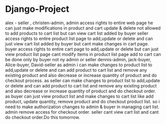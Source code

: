 # Django-Project
alex - seller , 
christen-admin,
admin access rights to entire web page he can just make modifications in product and cart update & delete not allowed to add products to cart list but can view cart list added by buyer
seller access rights to entire product list page to add,update or delete and can just view cart list added by buyer but cant make changes in cart page.
buyer access rights to entire cart page to add,update or delete but can just view product list page cant modify items in product list page
add to cart can be done only by buyer not ny admin or seller
 dennis-admin, 
 jack-buyer,
  Alice-buyer, 
  David-seller
  as admin i can make changes to product list to add,update or delete and can add product to cart list and remove any existing product and also decrease or increase quantity of product and do checkout process.
  as seller can make changes to product list to add,update or delete and can add product to cart list and remove any existing product and also decrease or increase quantity of product and do checkout order.
  as buyer can just view product list and make changes to cart list like add product, update quantity, remove product and do checkout product list.
so i need to make authorization changes to admin & buyer in managing cart list.
admin remove access for checkout order.
seller cant view cart list and cant do checkout order.Do this tomorrow.